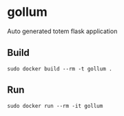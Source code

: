 # gollum
Auto generated totem flask application

## Build
```
sudo docker build --rm -t gollum .
```

## Run
```
sudo docker run --rm -it gollum
```
